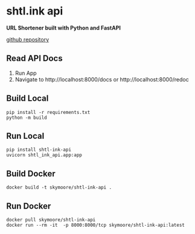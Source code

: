 # shtl.ink api
**URL Shortener built with Python and FastAPI**

[github repository](https://github.com/mskymoore/url_shortener)

## Read API Docs

1. Run App
2. Navigate to http://localhost:8000/docs or http://localhost:8000/redoc

## Build Local
```console
pip install -r requirements.txt
python -m build
```

## Run Local

```console
pip install shtl-ink-api
uvicorn shtl_ink_api.app:app
```

## Build Docker
```console
docker build -t skymoore/shtl-ink-api .
```

## Run Docker

```console
docker pull skymoore/shtl-ink-api
docker run --rm -it  -p 8000:8000/tcp skymoore/shtl-ink-api:latest
```
